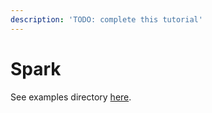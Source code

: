 ```yaml
---
description: 'TODO: complete this tutorial'
---
```


# Spark

See examples directory [here](https://github.com/DAGWorks-Inc/hamilton/tree/main/examples/spark).
